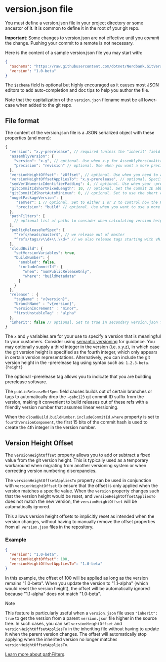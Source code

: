 # version.json file

You must define a version.json file in your project directory or some ancestor of it.
It is common to define it in the root of your git repo.

**Important**: Some changes to version.json are not effective until you *commit* the change.
Pushing your commit to a remote is not necessary.

Here is the content of a sample version.json file you may start with:

```json
{
  "$schema": "https://raw.githubusercontent.com/dotnet/Nerdbank.GitVersioning/main/src/NerdBank.GitVersioning/version.schema.json",
  "version": "1.0-beta"
}
```

The `$schema` field is optional but highly encouraged as it causes most JSON editors
to add auto-completion and doc tips to help you author the file.

Note that the capitalization of the `version.json` filename must be all lower-case
when added to the git repo.

## File format

The content of the version.json file is a JSON serialized object with these properties
(and more):

```js
{
  "version": "x.y-prerelease", // required (unless the "inherit" field is set to true and a parent version.json file sets this.)
  "assemblyVersion": {
    "version": "x.y", // optional. Use when x.y for AssemblyVersionAttribute differs from the default version property.
    "precision": "revision" // optional. Use when you want a more precise assembly version than the default major.minor.
  },
  "versionHeightOffset": "zOffset", // optional. Use when you need to add/subtract a fixed value from the computed version height.
  "versionHeightOffsetAppliesTo": "x.y-prerelease", // optional. Specifies the version to which versionHeightOffset applies. When the version changes such that version height would reset, and this doesn't match the new version, versionHeightOffset is ignored.
  "semVer1NumericIdentifierPadding": 4, // optional. Use when your -prerelease includes numeric identifiers and need semver1 support.
  "gitCommitIdShortFixedLength": 10, // optional. Set the commit ID abbreviation length.
  "gitCommitIdShortAutoMinimum": 0, // optional. Set to use the short commit ID abbreviation provided by the git repository.
  "nugetPackageVersion": {
     "semVer": 1 // optional. Set to either 1 or 2 to control how the NuGet package version string is generated. Default is 1.
     "precision": "build" // optional. Use when you want to use a more or less precise package version than the default major.minor.build.
  },
  "pathFilters": [
    // optional list of paths to consider when calculating version height.
  ],
  "publicReleaseRefSpec": [
    "^refs/heads/master$", // we release out of master
    "^refs/tags/v\\d+\\.\\d+" // we also release tags starting with vN.N
  ],
  "cloudBuild": {
    "setVersionVariables": true,
    "buildNumber": {
      "enabled": false,
      "includeCommitId": {
        "when": "nonPublicReleaseOnly",
        "where": "buildMetadata"
      }
    }
  },
  "release" : {
    "tagName" : "v{version}",
    "branchName" : "v{version}",
    "versionIncrement" : "minor",
    "firstUnstableTag" : "alpha"
  },
  "inherit": false // optional. Set to true in secondary version.json files used to tweak settings for subsets of projects.
}
```

The `x` and `y` variables are for your use to specify a version that is meaningful
to your customers. Consider using [semantic versioning](https://semver.org/) for guidance.
You may optionally supply a third integer in the version (i.e. x.y.z),
in which case the git version height is specified as the fourth integer,
which only appears in certain version representations.
Alternatively, you can include the git version height in the -prerelease tag using
syntax such as: `1.2.3-beta.{height}`

The optional -prerelease tag allows you to indicate that you are building prerelease software.

The `publicReleaseRefSpec` field causes builds out of certain branches or tags
to automatically drop the `-gabc123` git commit ID suffix from the version, making it
convenient to build releases out of these refs with a friendly version number
that assumes linear versioning.

When the `cloudBuild.buildNumber.includeCommitId.where` property is set to `fourthVersionComponent`, the first 15 bits of the commit hash is used to create the 4th integer in the version number.

## Version Height Offset

The `versionHeightOffset` property allows you to add or subtract a fixed value from the git version height. This is typically used as a temporary workaround when migrating from another versioning system or when correcting version numbering discrepancies.

The `versionHeightOffsetAppliesTo` property can be used in conjunction with `versionHeightOffset` to ensure that the offset is only applied when the version matches a specific value. When the `version` property changes such that the version height would be reset, and `versionHeightOffsetAppliesTo` does not match the new version, the `versionHeightOffset` will be automatically ignored.

This allows version height offsets to implicitly reset as intended when the version changes, without having to manually remove the offset properties from all `version.json` files in the repository.

### Example

```json
{
  "version": "1.0-beta",
  "versionHeightOffset": 100,
  "versionHeightOffsetAppliesTo": "1.0-beta"
}
```

In this example, the offset of 100 will be applied as long as the version remains "1.0-beta". When you update the version to "1.1-alpha" (which would reset the version height), the offset will be automatically ignored because "1.1-alpha" does not match "1.0-beta".

> [!NOTE]
> This feature is particularly useful when a `version.json` file uses `"inherit": true` to get the version from a parent `version.json` file higher in the source tree. In such cases, you can set `versionHeightOffset` and `versionHeightOffsetAppliesTo` in the inheriting file without having to update it when the parent version changes. The offset will automatically stop applying when the inherited version no longer matches `versionHeightOffsetAppliesTo`.

[Learn more about pathFilters](path-filters.md).

